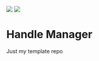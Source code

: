 ![](https://github.com/DeanoC/al2o3_handle/Build/badge.svg)
![](https://github.com/DeanoC/al2o3_handle/Test/badge.svg)


# Handle Manager
Just my template repo
